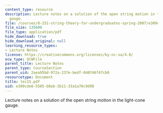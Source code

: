 ```yaml
---
content_type: resource
description: Lecture notes on a solution of the open string motion in the light-cone
  gauge.
file: /courses/8-251-string-theory-for-undergraduates-spring-2007/e309cde65505b6eb3b1133a1a70c9d98_lec15.pdf
file_size: 135600
file_type: application/pdf
hide_download: true
hide_download_original: null
learning_resource_types:
- Lecture Notes
license: https://creativecommons.org/licenses/by-nc-sa/4.0/
ocw_type: OCWFile
parent_title: Lecture Notes
parent_type: CourseSection
parent_uid: 2aea95bd-972a-237e-bedf-048f46f47cb0
resourcetype: Document
title: lec15.pdf
uid: e309cde6-5505-b6eb-3b11-33a1a70c9d98
---
```

Lecture notes on a solution of the open string motion in the light-cone gauge.